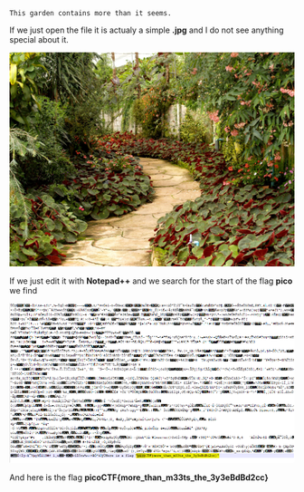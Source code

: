 ```
This garden contains more than it seems.
```

If we just open the file it is actualy a simple **.jpg** and I do not see anything special about it.

![img](https://raw.githubusercontent.com/L1ghtDream/picoctf/master/glory-of-the-garden/files/garden.jpg?raw=true)

If we just edit it with **Notepad++** and we search for the start of the flag **pico** we find

![img](https://raw.githubusercontent.com/L1ghtDream/picoctf/master/glory-of-the-garden/images/1.png?raw=true)

And here is the flag **picoCTF{more_than_m33ts_the_3y3eBdBd2cc}**
